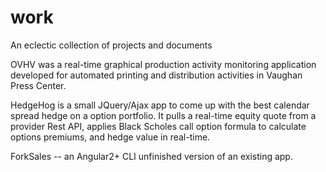 # work
An eclectic collection of projects and documents

OVHV was a real-time graphical production activity monitoring application developed for automated printing and distribution activities in Vaughan Press Center.

HedgeHog is a small JQuery/Ajax app to come up with the best calendar spread hedge on a option portfolio. It pulls a real-time equity quote from a provider Rest API, applies Black Scholes call option formula to calculate options premiums, and hedge value in real-time.

ForkSales -- an Angular2+ CLI unfinished version of an existing app.
